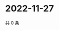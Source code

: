 # 2022-11-27

共 0 条

<!-- BEGIN WEIBO -->
<!-- 最后更新时间 Sun Nov 27 2022 18:00:49 GMT+0800 (China Standard Time) -->

<!-- END WEIBO -->
